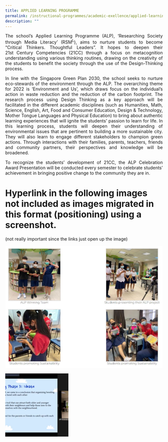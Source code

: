 ```yaml
---
title: APPLIED LEARNING PROGRAMME
permalink: /instructional-programmes/academic-exellence/applied-learning-programme/
description: ""
---
```

<p style="text-align: justify;"> The school’s Applied Learning Programme (ALP), ‘Researching Society through Media Literacy’ (RSM<sup>L</sup>), aims to nurture students to become “Critical Thinkers. Thoughtful Leaders”. It hopes to deepen their 21st Century Competencies (21CC) through a focus on metacognition understanding using various thinking routines, drawing on the creativity of the students to benefit the society through the use of the Design-Thinking process. </p>

<p style="text-align: justify;"> In line with the Singapore Green Plan 2030, the school seeks to nurture eco-stewards of the environment through the ALP. The overarching theme for 2022 is ‘Environment and Us’, which draws focus on the individual’s action in waste reduction and the reduction of the carbon footprint. The research process using Design Thinking as a key approach will be facilitated in the different academic disciplines (such as Humanities, Math, Science, English, Art, Food and Consumer Education, Design & Technology, Mother Tongue Languages and Physical Education) to bring about authentic learning experiences that will ignite the students’ passion to learn for life. In this learning process, students will deepen their understanding of environmental issues that are pertinent to building a more sustainable city. They will also learn to engage different stakeholders to champion green actions. Through interactions with their families, parents, teachers, friends and community partners, their perspectives and knowledge will be broadened. </p>

<p style="text-align: justify;">To recognize the students’ development of 21CC, the ALP Celebration Award Presentation will be conducted every semester to celebrate students’ achievement in bringing positive change to the community they are in. </p>

# Hyperlink in the following images not included as images migrated in this format (positioning) using a screenshot.
(not really important since the links just open up the image)

![](/images/alp_image.jpg)

<img src="/images/ALP-Photo-6-250x250.png" 
     style="width:40%">